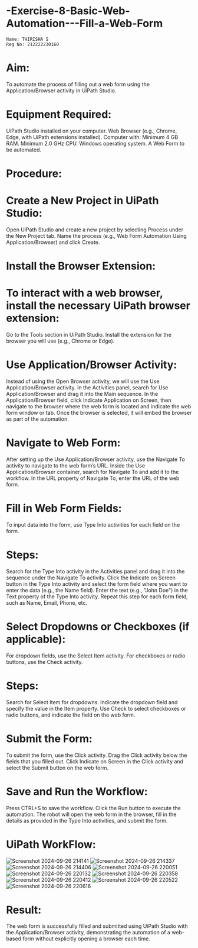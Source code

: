 # -Exercise-8-Basic-Web-Automation---Fill-a-Web-Form
```
Name: THIRISHA S
Reg No: 212222230160
```
# Aim:
To automate the process of filling out a web form using the Application/Browser activity in UiPath Studio.

# Equipment Required:
UiPath Studio installed on your computer.
Web Browser (e.g., Chrome, Edge, with UiPath extensions installed).
Computer with:
Minimum 4 GB RAM.
Minimum 2.0 GHz CPU.
Windows operating system.
A Web Form to be automated.

# Procedure:
# Create a New Project in UiPath Studio:
Open UiPath Studio and create a new project by selecting Process under the New Project tab.
Name the process (e.g., Web Form Automation Using Application/Browser) and click Create.

# Install the Browser Extension:
# To interact with a web browser, install the necessary UiPath browser extension:
Go to the Tools section in UiPath Studio.
Install the extension for the browser you will use (e.g., Chrome or Edge).

# Use Application/Browser Activity:
Instead of using the Open Browser activity, we will use the Use Application/Browser activity.
In the Activities panel, search for Use Application/Browser and drag it into the Main sequence.
In the Application/Browser field, click Indicate Application on Screen, then navigate to the browser where the web form is located and indicate the web form window or tab.
Once the browser is selected, it will embed the browser as part of the automation.

# Navigate to Web Form:
After setting up the Use Application/Browser activity, use the Navigate To activity to navigate to the web form’s URL.
Inside the Use Application/Browser container, search for Navigate To and add it to the workflow.
In the URL property of Navigate To, enter the URL of the web form.

# Fill in Web Form Fields:
To input data into the form, use Type Into activities for each field on the form.

# Steps:
Search for the Type Into activity in the Activities panel and drag it into the sequence under the Navigate To activity.
Click the Indicate on Screen button in the Type Into activity and select the form field where you want to enter the data (e.g., the Name field).
Enter the text (e.g., "John Doe") in the Text property of the Type Into activity.
Repeat this step for each form field, such as Name, Email, Phone, etc.

# Select Dropdowns or Checkboxes (if applicable):
For dropdown fields, use the Select Item activity.
For checkboxes or radio buttons, use the Check activity.

# Steps:
Search for Select Item for dropdowns. Indicate the dropdown field and specify the value in the Item property.
Use Check to select checkboxes or radio buttons, and indicate the field on the web form.

# Submit the Form:
To submit the form, use the Click activity.
Drag the Click activity below the fields that you filled out.
Click Indicate on Screen in the Click activity and select the Submit button on the web form.

# Save and Run the Workflow:
Press CTRL+S to save the workflow.
Click the Run button to execute the automation.
The robot will open the web form in the browser, fill in the details as provided in the Type Into activities, and submit the form.

# UiPath WorkFlow:
![Screenshot 2024-09-26 214141](https://github.com/user-attachments/assets/13909089-cba0-4360-a7e1-232bff9dc64d)
![Screenshot 2024-09-26 214337](https://github.com/user-attachments/assets/7dbaf9be-5477-4665-a4a1-5426c51ae265)
![Screenshot 2024-09-26 214406](https://github.com/user-attachments/assets/d213ba10-6601-4a18-854f-e52ec8f2f854)
![Screenshot 2024-09-26 220051](https://github.com/user-attachments/assets/f09ff222-7813-44c6-9480-25f189165a95)
![Screenshot 2024-09-26 220132](https://github.com/user-attachments/assets/afd33b2f-d4a5-413d-ba5e-2a87348359fa)
![Screenshot 2024-09-26 220358](https://github.com/user-attachments/assets/ad3e90e9-9017-4100-b9d8-22f51b15c1fa)
![Screenshot 2024-09-26 220412](https://github.com/user-attachments/assets/f28405d5-079e-45d9-809c-73e7d162fb39)
![Screenshot 2024-09-26 220522](https://github.com/user-attachments/assets/5d7e7c9f-41b9-409d-9835-e31b0751e9d2)
![Screenshot 2024-09-26 220616](https://github.com/user-attachments/assets/da5eb7ce-79a2-4eaf-89f7-d2be9e27c312)

# Result:
The web form is successfully filled and submitted using UiPath Studio with the Application/Browser activity, demonstrating the automation of a web-based form without explicitly opening a browser each time.








